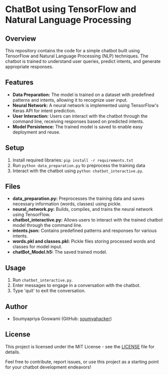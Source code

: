 # ChatBot using TensorFlow and Natural Language Processing

## Overview
This repository contains the code for a simple chatbot built using TensorFlow and Natural Language Processing (NLP) techniques. The chatbot is trained to understand user queries, predict intents, and generate appropriate responses.

## Features
- **Data Preparation:** The model is trained on a dataset with predefined patterns and intents, allowing it to recognize user input.
- **Neural Network:** A neural network is implemented using TensorFlow's Keras API for intent prediction.
- **User Interaction:** Users can interact with the chatbot through the command line, receiving responses based on predicted intents.
- **Model Persistence:** The trained model is saved to enable easy deployment and reuse.

## Setup
1. Install required libraries: `pip install -r requirements.txt`
2. Run `python data_preparation.py` to preprocess the training data
3. Interact with the chatbot using `python chatbot_interactive.py`.

## Files
- **data_preparation.py:** Preprocesses the training data and saves necessary information (words, classes) using pickle.
- **neural_network.py:** Builds, compiles, and trains the neural network using TensorFlow.
- **chatbot_interactive.py:** Allows users to interact with the trained chatbot model through the command line.
- **intents.json:** Contains predefined patterns and responses for various intents.
- **words.pkl and classes.pkl:** Pickle files storing processed words and classes for model input.
- **chatBot_Model.h5:** The saved trained model.

## Usage
1. Run `chatbot_interactive.py`.
2. Enter messages to engage in a conversation with the chatbot.
3. Type 'quit' to exit the conversation.

## Author
- Soumyapriya Goswami (GitHub: [soumyahacker](https://github.com/soumyahacker))

## License
This project is licensed under the MIT License - see the [LICENSE](LICENSE) file for details.

Feel free to contribute, report issues, or use this project as a starting point for your chatbot development endeavors!
